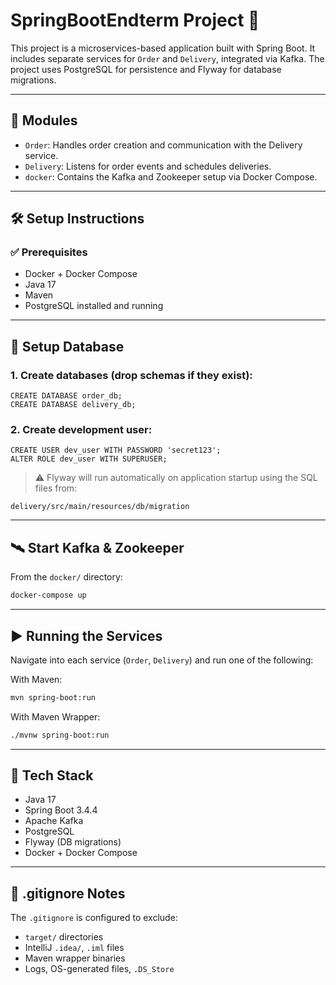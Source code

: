 # SpringBootEndterm Project 🚀

This project is a microservices-based application built with Spring Boot. It includes separate services for `Order` and `Delivery`, integrated via Kafka. The project uses PostgreSQL for persistence and Flyway for database migrations.

---

## 📁 Modules

- `Order`: Handles order creation and communication with the Delivery service.
- `Delivery`: Listens for order events and schedules deliveries.
- `docker`: Contains the Kafka and Zookeeper setup via Docker Compose.

---

## 🛠️ Setup Instructions

### ✅ Prerequisites
- Docker + Docker Compose
- Java 17
- Maven
- PostgreSQL installed and running

---

## 🧪 Setup Database

### 1. Create databases (drop schemas if they exist):

```postgresql
CREATE DATABASE order_db;
CREATE DATABASE delivery_db;
```

### 2. Create development user:

```postgresql
CREATE USER dev_user WITH PASSWORD 'secret123';
ALTER ROLE dev_user WITH SUPERUSER;
```

> ⚠️ Flyway will run automatically on application startup using the SQL files from:
```
delivery/src/main/resources/db/migration
```

---

## 🛰️ Start Kafka & Zookeeper

From the `docker/` directory:

```bash
docker-compose up
```

---

## ▶️ Running the Services

Navigate into each service (`Order`, `Delivery`) and run one of the following:

With Maven:
```bash
mvn spring-boot:run
```

With Maven Wrapper:
```bash
./mvnw spring-boot:run
```

---

## 🧰 Tech Stack

- Java 17
- Spring Boot 3.4.4
- Apache Kafka
- PostgreSQL
- Flyway (DB migrations)
- Docker + Docker Compose

---

## 📄 .gitignore Notes

The `.gitignore` is configured to exclude:
- `target/` directories
- IntelliJ `.idea/`, `.iml` files
- Maven wrapper binaries
- Logs, OS-generated files, `.DS_Store`
